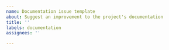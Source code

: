 ```yaml
---
name: Documentation issue template
about: Suggest an improvement to the project's documentation
title: ''
labels: documentation
assignees: ''

---
```



